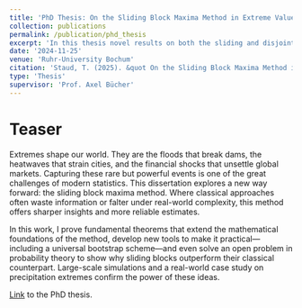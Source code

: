 ```yaml
---
title: 'PhD Thesis: On the Sliding Block Maxima Method in Extreme Value Statistics'
collection: publications
permalink: /publication/phd_thesis
excerpt: 'In this thesis novel results on both the sliding and disjoint block maxima method are presented.'
date: '2024-11-25'
venue: 'Ruhr-University Bochum'
citation: 'Staud, T. (2025). &quot On the Sliding Block Maxima Method in Extreme Value Statistics &quot;'
type: 'Thesis'
supervisor: 'Prof. Axel Bücher'
---
```


# Teaser
Extremes shape our world. They are the floods that break dams, the heatwaves that strain cities, and the financial shocks that unsettle global markets. Capturing these rare but powerful events is one of the great challenges of modern statistics. This dissertation explores a new way forward: the sliding block maxima method. Where classical approaches often waste information or falter under real-world complexity, this method offers sharper insights and more reliable estimates.

In this work, I prove fundamental theorems that extend the mathematical foundations of the method, develop new tools to make it practical—including a universal bootstrap scheme—and even solve an open problem in probability theory to show why sliding blocks outperform their classical counterpart. Large-scale simulations and a real-world case study on precipitation extremes confirm the power of these ideas.

[Link](/files/diss_staud.pdf) to the PhD thesis.


